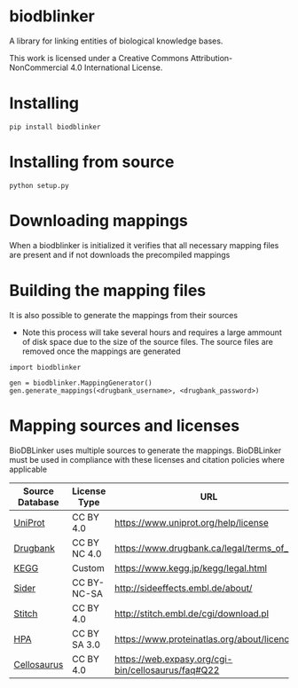 # biodblinker
A library for linking entities of biological knowledge bases.

This work is licensed under a Creative Commons Attribution-NonCommercial 4.0 International License.

# Installing
`pip install biodblinker`

# Installing from source

`python setup.py`

# Downloading mappings

When a biodblinker is initialized it verifies that all necessary mapping files are present and if not downloads the precompiled mappings

# Building the mapping files

It is also possible to generate the mappings from their sources

* Note this process will take several hours and requires a large ammount of disk space due to the size of the source files. The source files are removed once the mappings are generated

```
import biodblinker

gen = biodblinker.MappingGenerator()
gen.generate_mappings(<drugbank_username>, <drugbank_password>)
```

# Mapping sources and licenses
BioDBLinker uses multiple sources to generate the mappings. BioDBLinker must be used in compliance with these licenses and citation policies where applicable

| Source Database                                    | License Type | URL                                                |
|----------------------------------------------------|--------------|----------------------------------------------------|
| [UniProt](https://www.uniprot.org)                 | CC BY 4.0    | https://www.uniprot.org/help/license               |
| [Drugbank](https://www.drugbank.ca/)               | CC BY NC 4.0 | https://www.drugbank.ca/legal/terms_of_use         |
| [KEGG](https://www.genome.jp/kegg/)                | Custom       | https://www.kegg.jp/kegg/legal.html                |
| [Sider](http://sideeffects.embl.de/)               | CC BY-NC-SA  | http://sideeffects.embl.de/about/                  |
| [Stitch](http://stitch.embl.de/)                   | CC BY 4.0    | http://stitch.embl.de/cgi/download.pl              |
| [HPA](https://www.proteinatlas.org/)               | CC BY SA 3.0 | https://www.proteinatlas.org/about/licence         |
| [Cellosaurus](https://web.expasy.org/cellosaurus/) | CC BY 4.0    | https://web.expasy.org/cgi-bin/cellosaurus/faq#Q22 |

